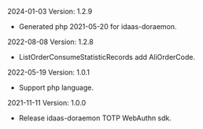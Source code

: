 2024-01-03 Version: 1.2.9
- Generated php 2021-05-20 for idaas-doraemon.

2022-08-08 Version: 1.2.8
- ListOrderConsumeStatisticRecords add AliOrderCode.

2022-05-19 Version: 1.0.1
- Support php language.

2021-11-11 Version: 1.0.0
- Release idaas-doraemon TOTP WebAuthn sdk.

